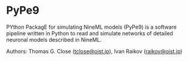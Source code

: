 PyPe9
========

PYthon PackagE for simulating NineML models (PyPe9) is a software pipeline written in Python to read and simulate networks of detailed neuronal models described in NineML.

Authors: Thomas G. Close (tclose@oist.jp), Ivan Raikov (raikov@oist.jp)
